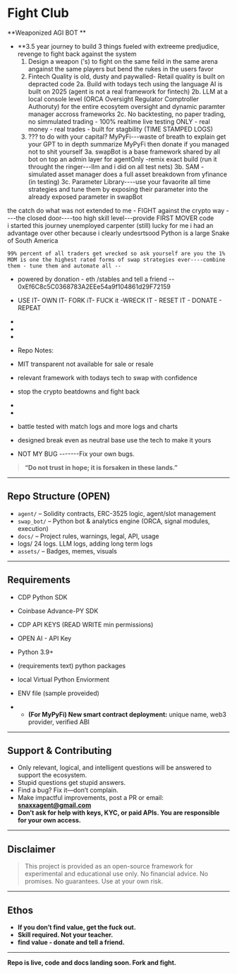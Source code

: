 # Fight Club
**Weaponized AGI BOT  **

- **3.5 year journey to build 3 things fueled with extreeme predjudice, revenge to fight back against the system
  1. Design a weapon ('s) to fight on the same feild in the same arena angainst the same players but bend the rukes in the users favor
  2. Fintech Quality is old, dusty and paywalled- Retail quality is built on depracted code
   2a. Build with todays tech using the language AI is built on 2025 (agent is not a real framework for fintech)
   2b. LLM at a local console level (ORCA Oversight Regulator Comptroller Authoruty) for the entire ecosytem oversight and dynamic paramter manager accross frameworks
   2c. No backtesting, no paper trading, no simmulated trading - 100% realtime live testing ONLY - real money - real trades - built for stagbility (TIME STAMPED LOGS)
  3. ??? to do with your capital?   MyPyFi---waste of breath to explain get your GPT to in depth summarize MyPyFi then donate if you managed not to shit yourself
   3a.  swapBot is a base framework shared by all bot on top an admin layer for agentOnly -remix exact build (run it throught the ringer---llm and i did on all test nets)
   3b. SAM - simulated asset manager does a full asset breakdown from yfinance (in testing)
   3c. Parameter Library----use your favaorite all time strategies and tune them by exposing their parameter into the already exposed parameter in swapBot

$$$$ the catch do what was not extended to me - FIGHT against the crypto way ----the closed door----too high skill level---provide FIRST MOVER code  
i started this journey unemployed carpenter (still) lucky for me i had an advantage over other because i clearly undesrtsood Python is a large Snake of South America 

    99% percent of all traders get wrecked so ask yourself are you the 1%
    MOM is one the highest rated forms of swap strategies ever----combine them - tune them and automate all -- 

- powered by donation - eth /stables and tell a friend --   0xEf6C8c5C0368783A2EEe54a9f104861d29F72159
- USE IT- OWN IT- FORK iT- FUCK it -WRECK IT - RESET IT - DONATE - REPEAT 

- 
-
-
- Repo Notes:
- MIT transparent not available for sale or resale
- relevant framework with todays tech to swap with confidence
- stop the crypto beatdowns and fight back  
-
-
- battle tested with match logs and more logs and charts
- designed break even as neutral base use the tech to make it yours
- NOT MY BUG -------Fix your own bugs.

  

> **“Do not trust in hope; it is forsaken in these lands.”**
---

## Repo Structure (OPEN)

- `agent/` – Solidity contracts, ERC-3525 logic, agent/slot management
- `swap_bot/` – Python bot & analytics engine (ORCA, signal modules, execution)
- `docs/` – Project rules, warnings, legal, API, usage
-  logs/ 24 logs. LLM logs, adding long term logs
- `assets/` – Badges, memes, visuals

---

## Requirements

- CDP Python SDK
- Coinbase Advance-PY SDK
- CDP API KEYS (READ WRITE min permissions)
- OPEN AI - API Key
- Python 3.9+
- (requirements text) python packages
- local Virtual Python Enviorment
- ENV file (sample proveided)

- - **(For MyPyFi) New smart contract deployment:** unique name, web3 provider, verified ABI


---

## Support & Contributing

- Only relevant, logical, and intelligent questions will be answered to support the ecosystem.
- Stupid questions get stupid answers.
- Find a bug? Fix it—don’t complain.
- Make impactful improvements, post a PR or email: **snaxxagent@gmail.com**
- **Don’t ask for help with keys, KYC, or paid APIs. You are responsible for your own access.**

---

## Disclaimer

> This project is provided as an open-source framework for experimental and educational use only.
> No financial advice. No promises. No guarantees. Use at your own risk.

---

## Ethos

- **If you don’t find value, get the fuck out.**
- **Skill required. Not your teacher.**
- **find value - donate and tell a friend.**

---

**Repo is live, code and docs landing soon. Fork and fight.**


